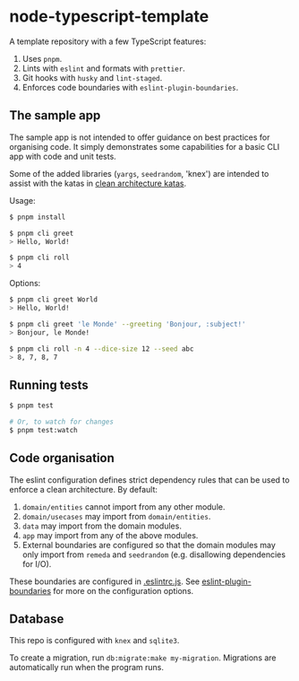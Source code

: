 # node-typescript-template

A template repository with a few TypeScript features:

1. Uses `pnpm`.
2. Lints with `eslint` and formats with `prettier`.
3. Git hooks with `husky` and `lint-staged`.
4. Enforces code boundaries with `eslint-plugin-boundaries`.

## The sample app

The sample app is not intended to offer guidance on best practices for organising code. It simply demonstrates some capabilities for a basic CLI app with code and unit tests.

Some of the added libraries (`yargs`, `seedrandom`, 'knex') are intended to assist with the katas in [clean architecture katas](https://github.com/jbrunton/clean-arch-katas).

Usage:

```bash
$ pnpm install

$ pnpm cli greet
> Hello, World!

$ pnpm cli roll
> 4
```

Options:

```bash
$ pnpm cli greet World
> Hello, World!

$ pnpm cli greet 'le Monde' --greeting 'Bonjour, :subject!'
> Bonjour, le Monde!

$ pnpm cli roll -n 4 --dice-size 12 --seed abc
> 8, 7, 8, 7
```

## Running tests

```bash
$ pnpm test

# Or, to watch for changes
$ pnpm test:watch
```

## Code organisation

The eslint configuration defines strict dependency rules that can be used to enforce a clean architecture. By default:

1. `domain/entities` cannot import from any other module.
2. `domain/usecases` may import from `domain/entities`.
3. `data` may import from the domain modules.
4. `app` may import from any of the above modules.
5. External boundaries are configured so that the domain modules may only import from `remeda` and `seedrandom` (e.g. disallowing dependencies for I/O).

These boundaries are configured in [.eslintrc.js](https://github.com/jbrunton/node-typescript-template/blob/main/.eslintrc.js). See [eslint-plugin-boundaries](https://github.com/javierbrea/eslint-plugin-boundaries) for more on the configuration options.

## Database

This repo is configured with `knex` and `sqlite3`.

To create a migration, run `db:migrate:make my-migration`. Migrations are automatically run when the program runs.

